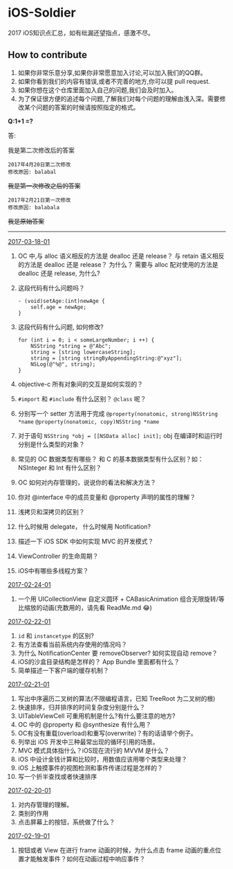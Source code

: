 # iOS-Soldier
2017 iOS知识点汇总，如有纰漏还望指点，感激不尽。

## How to contribute
1. 如果你非常乐意分享,如果你非常愿意加入讨论,可以加入我们的QQ群。
2. 如果你看到我们的内容有错误,或者不完善的地方,你可以提 pull request.
3. 如果你想在这个仓库里面加入自己的问题,我们会及时加入。
4. 为了保证很方便的追述每个问题,了解我们对每个问题的理解由浅入深。需要修改某个问题的答案的时候请按照指定的格式。


**Q:1+1 =?**

答:

我是第二次修改后的答案

    2017年4月20日第二次修改
    修改原因: balabal
    
~~我是第一次修改之后的答案~~

    2017年2月21日第一次修改
    修改原因: balabala
    
~~我是原始答案~~

---

[2017-03-18-01](https://github.com/GetOfferSoldier/Objective-C/blob/master/2017/03/2017-03-18-01.md)

1. OC 中,与 alloc 语义相反的方法是 dealloc 还是 release？ 与 retain 语义相反的方法是 dealloc 还是 release？ 为什么？ 需要与 alloc 配对使用的方法是 dealloc 还是 release, 为什么?

2. 这段代码有什么问题吗？

    ```obj-c
    - (void)setAge:(int)newAge {
        self.age = newAge;
    }
    ```
3. 这段代码有什么问题, 如何修改?

    ```obj-c
    for (int i = 0; i < someLargeNumber; i ++) {
        NSString *string = @"Abc";
        string = [string lowercaseString];
        string = [string stringByAppendingString:@"xyz"];
        NSLog(@"%@", string);
    }
    ```
4. objective-c 所有对象间的交互是如何实现的？
5. `#import` 和 `#include` 有什么区别？ `@class` 呢？
6. 分别写一个 setter 方法用于完成
`@property(nonatomic, strong)NSString *name`
`@property(nonatomic, copy)NSString *name`
7.  对于语句 `NSString *obj = [[NSData alloc] init];` obj 在编译时和运行时分别是什么类型的对象？
8. 常见的 OC 数据类型有哪些？ 和 C 的基本数据类型有什么区别？如： NSInteger 和 Int 有什么区别？
9. OC 如何对内存管理的，说说你的看法和解决方法？
10. 你对 @interface 中的成员变量和 @property 声明的属性的理解？
11. 浅拷贝和深拷贝的区别？
12. 什么时候用 delegate， 什么时候用 Notification?
13. 描述一下 iOS SDK 中如何实现 MVC 的开发模式？
14. ViewController 的生命周期？
15. iOS中有哪些多线程方案？


[2017-02-24-01](https://github.com/GetOfferSoldier/Objective-C/tree/master/2017/02/2017-02-24-01/CollectionViewFlowLayout)

1. 一个用 UICollectionView 自定义圆环 + CABasicAnimation 组合无限旋转/等比缩放的动画(充数用的，请先看 ReadMe.md 😂)

[2017-02-22-01](https://github.com/GetOfferSoldier/Objective-C/blob/master/2017/02/2017-02-22-01.md)


1. `id` 和 `instancetype` 的区别?
2. 有方法查看当前系统内存使用的情况吗？
3. 为什么 NotificationCenter 要 removeObserver? 如何实现自动 remove？
4. iOS的沙盒目录结构是怎样的？ App Bundle 里面都有什么？
5. 简单描述一下客户端的缓存机制？


[2017-02-21-01](https://github.com/GetOfferSoldier/Objective-C/blob/master/2017/02/2017-02-21-01.md)

1. 写出中序遍历二叉树的算法(不限编程语言，已知 TreeRoot 为二叉树的根)
2. 快速排序，归并排序的时间复杂度分别是什么？
3. UITableViewCell 可重用机制是什么?有什么要注意的地方?
4. OC 中的 @property 和 @synthesize 有什么用？
5. OC有没有重载(overload)和重写(overwrite)？有的话请举个例子。
6. 列举出 iOS 开发中三种最常出现的循环引用的场景。
7. MVC 模式具体指什么？iOS现在流行的 MVVM 是什么？
8. iOS 中设计金钱计算和比较时，用数值应该用哪个类型来处理？
9. iOS 上触摸事件的视图检测和事件传递过程是怎样的？  
10. 写一个折半查找或者快速排序


[2017-02-20-01](https://github.com/GetOfferSoldier/Objective-C/blob/master/2017/02/2017-02-20-01.md)

1. 对内存管理的理解。
2. 类别的作用
3. 点击屏幕上的按钮，系统做了什么？

[2017-02-19-01](https://github.com/GetOfferSoldier/Objective-C/blob/master/2017/02/2017-02-19-01.md)

1. 按钮或者 View 在进行 frame 动画的时候，为什么点击 frame 动画的重点位置才能触发事件？如何在动画过程中响应事件？


